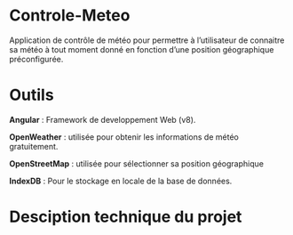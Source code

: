 # Controle-Meteo

Application de contrôle de météo pour permettre à l’utilisateur de connaitre sa météo à tout moment donné en fonction d’une position géographique préconfigurée.


# Outils

**Angular** : Framework de developpement Web (v8).

**OpenWeather** : utilisée pour obtenir les informations de météo gratuitement.

**OpenStreetMap** : utilisée pour sélectionner sa position géographique

**IndexDB** : Pour le stockage en locale de la base de données.

# Desciption technique du projet
